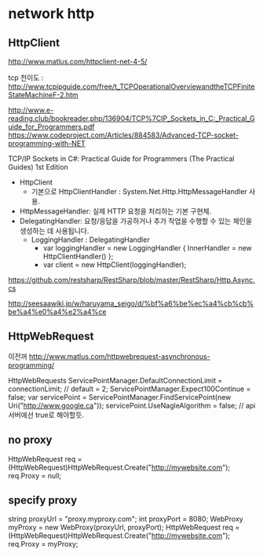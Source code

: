 # network http

## HttpClient

http://www.matlus.com/httpclient-net-4-5/

tcp 천이도 : http://www.tcpipguide.com/free/t_TCPOperationalOverviewandtheTCPFiniteStateMachineF-2.htm


http://www.e-reading.club/bookreader.php/136904/TCP%7CIP_Sockets_in_C:_Practical_Guide_for_Programmers.pdf
https://www.codeproject.com/Articles/884583/Advanced-TCP-socket-programming-with-NET

TCP/IP Sockets in C#: Practical Guide for Programmers (The Practical Guides) 1st Edition


- HttpClient
  - 기본으로 HttpClientHandler : System.Net.Http.HttpMessageHandler 사용.
- HttpMessageHandler: 실제 HTTP 요청을 처리하는 기본 구현체.
- DelegatingHandler: 요청/응답을 가공하거나 추가 작업을 수행할 수 있는 체인을 생성하는 데 사용됩니다.
  - LoggingHandler : DelegatingHandler
    - var loggingHandler = new LoggingHandler { InnerHandler = new HttpClientHandler() };
    - var client = new HttpClient(loggingHandler);


https://github.com/restsharp/RestSharp/blob/master/RestSharp/Http.Async.cs

http://seesaawiki.jp/w/haruyama_seigo/d/%bf%a6%be%ec%a4%cb%cb%be%a4%e0%a4%e2%a4%ce





## HttpWebRequest

이전꺼
http://www.matlus.com/httpwebrequest-asynchronous-programming/

HttpWebRequests
ServicePointManager.DefaultConnectionLimit = connectionLimit; // default = 2;
ServicePointManager.Expect100Continue = false;
var servicePoint = ServicePointManager.FindServicePoint(new Uri("http://www.google.ca"));
servicePoint.UseNagleAlgorithm = false; // api서버에선 true로 해야할듯.

## no proxy

HttpWebRequest req = (HttpWebRequest)HttpWebRequest.Create("http://mywebsite.com");
req.Proxy = null;

## specify proxy

string proxyUrl = "proxy.myproxy.com";
int proxyPort = 8080;
WebProxy myProxy = new WebProxy(proxyUrl, proxyPort);
HttpWebRequest req = (HttpWebRequest)HttpWebRequest.Create("http://mywebsite.com");
req.Proxy = myProxy;
